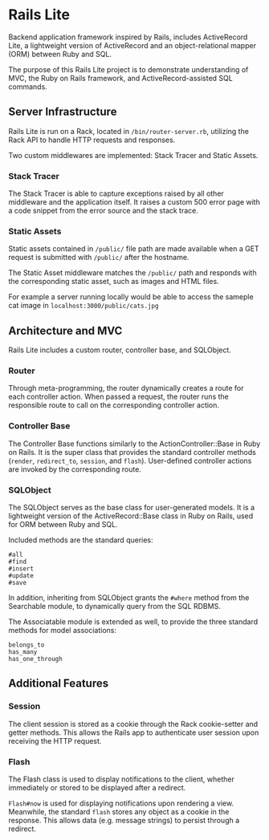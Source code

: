 # Rails Lite

Backend application framework inspired by Rails, includes ActiveRecord Lite, a lightweight version of ActiveRecord and an object-relational mapper (ORM) between Ruby and SQL.

The purpose of this Rails Lite project is to demonstrate understanding of MVC, the Ruby on Rails framework, and ActiveRecord-assisted SQL commands.

## Server Infrastructure

Rails Lite is run on a Rack, located in `/bin/router-server.rb`, utilizing the Rack API to handle HTTP requests and responses.

Two custom middlewares are implemented: Stack Tracer and Static Assets.

### Stack Tracer

The Stack Tracer is able to capture exceptions raised by all other middleware and the application itself. It raises a custom 500 error page with a code snippet from the error source and the stack trace.

### Static Assets

Static assets contained in `/public/` file path are made available when a GET request is submitted with `/public/` after the hostname.

The Static Asset middleware matches the `/public/` path and responds with the corresponding static asset, such as images and HTML files.

For example a server running locally would be able to access the sameple cat image in `localhost:3000/public/cats.jpg`

## Architecture and MVC

Rails Lite includes a custom router, controller base, and SQLObject.

### Router

Through meta-programming, the router dynamically creates a route for each controller action. When passed a request, the router runs the responsible route to call on the corresponding controller action.

### Controller Base

The Controller Base functions similarly to the ActionController::Base in Ruby on Rails. It is the super class that provides the standard controller methods (`render`, `redirect_to`, `session`, and `flash`). User-defined controller actions are invoked by the corresponding route.

### SQLObject

The SQLObject serves as the base class for user-generated models. It is a lightweight version of the ActiveRecord::Base class in Ruby on Rails, used for ORM between Ruby and SQL.

Included methods are the standard queries:

```
#all
#find
#insert
#update
#save
```

In addition, inheriting from SQLObject grants the `#where` method from the Searchable module, to dynamically query from the SQL RDBMS.

The Associatable module is extended as well, to provide the three standard methods for model associations:

```
belongs_to
has_many
has_one_through
```

## Additional Features

### Session

The client session is stored as a cookie through the Rack cookie-setter and getter methods. This allows the Rails app to authenticate user session upon receiving the HTTP request.

### Flash

The Flash class is used to display notifications to the client, whether immediately or stored to be displayed after a redirect.

`Flash#now` is used for displaying notifications upon rendering a view. Meanwhile, the standard `flash` stores any object as a cookie in the response. This allows data (e.g. message strings) to persist through a redirect.
